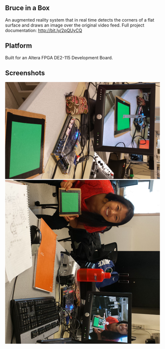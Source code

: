 ## Bruce in a Box
An augmented reality system that in real time detects the corners of a flat surface and draws an image over the original video feed.
Full project documentation: http://bit.ly/2pQUyCQ

## Platform
Built for an Altera FPGA DE2-115 Development Board. 
 
## Screenshots
![alt text](./docs/images/results_large_clocktower.jpg)
![alt text](./docs/images/results_juliewithbrucefull.jpg)
